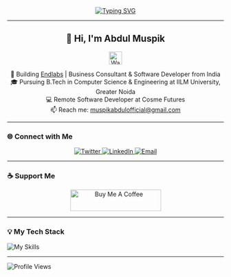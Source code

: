 <div align="center">
  <a href="https://git.io/typing-svg">
    <img src="https://readme-typing-svg.demolab.com?font=Fira+Code&pause=1000&color=19C55C&center=true&random=false&width=435&lines=HELLO+WELCOME+TO+MY+PROFILE+" alt="Typing SVG"/>
  </a>
</div>

---

<h2 align="center">👋 Hi, I'm Abdul Muspik</h2>

<div align="center">
  <img src="https://raw.githubusercontent.com/MartinHeinz/MartinHeinz/master/wave.gif" width="30px" alt="Wave gif"/>
</div>

<p align="center">
  🚀 Building <a href="https://endlabs.space/" target="_blank">Endlabs</a> | Business Consultant & Software Developer from India <br/>
  🎓 Pursuing B.Tech in Computer Science & Engineering at IILM University, Greater Noida <br/>
  💻 Remote Software Developer at Cosme Futures <br/>
  📫 Reach me: <a href="mailto:muspikabdulofficial@gmail.com">muspikabdulofficial@gmail.com</a>
</p>

---

### 🌐 Connect with Me
<p align="center">
  <a href="https://x.com/muspikabdul">
    <img src="https://img.shields.io/badge/Twitter-1DA1F2?style=for-the-badge&logo=twitter&logoColor=white" alt="Twitter"/>
  </a>
  <a href="https://www.linkedin.com/in/abdul-muspik">
    <img src="https://img.shields.io/badge/LinkedIn-0077B5?style=for-the-badge&logo=linkedin&logoColor=white" alt="LinkedIn"/>
  </a>
  <a href="mailto:muspikabdulofficial@gmail.com">
    <img src="https://img.shields.io/badge/Email-D14836?style=for-the-badge&logo=gmail&logoColor=white" alt="Email"/>
  </a>
</p>

---

### ☕ Support Me
<div align="center">
  <a href="https://www.buymeacoffee.com/abdulmuspik">
    <img src="https://cdn.buymeacoffee.com/buttons/v2/default-orange.png" height="50" width="211" alt="Buy Me A Coffee"/>
  </a>
</div>

---

### 💡 My Tech Stack
<p align="center">
  
![My Skills](https://skillicons.dev/icons?i=cpp,py,js,ts,swift,html,css,bootstrap,vue,react,nextjs,nodejs,django,express,prisma,npm,webpack,mongodb,mysql,redis,aws,gcp,firebase,cloudflare,git,github,docker,postman,figma,wordpress,notion,blender,flutter,pytorch,ps,pr)

</p>

---

![Profile Views](https://komarev.com/ghpvc/?username=abdulmuspik&label=Profile+Views&color=19C55C&style=for-the-badge)
